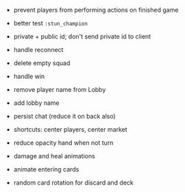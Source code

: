 * prevent players from performing actions on finished game
* better test `:stun_champion` 
* private + public id; don't send private id to client
* handle reconnect
* delete empty squad
* handle win
* remove player name from Lobby
* add lobby name
* persist chat (reduce it on back also)

* shortcuts: center players, center market
* reduce opacity hand when not turn
* damage and heal animations
* animate entering cards
* random card rotation for discard and deck
